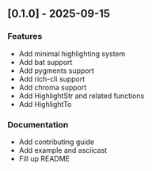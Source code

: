 
## [0.1.0] - 2025-09-15

### Features

- Add minimal highlighting system
- Add bat support
- Add pygments support
- Add rich-cli support
- Add chroma support
- Add HighlightStr and related functions
- Add HighlightTo

### Documentation

- Add contributing guide
- Add example and asciicast
- Fill up README
